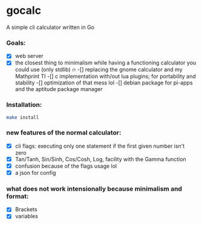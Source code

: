 # gocalc
A simple cli calculator written in Go
### Goals:
-[x] web server 
-[x] the closest thing to minimalism while having a functioning calculator you could use (only stdlib) 🔥
-[] replacing the gnome calculator and my Mathprint TI
-[] c implementation with/out lua plugins; for portability and stability
-[] optimization of that mess lol
-[] debian package for pi-apps and the aptitude package manager
### Installation:
``` bash
make install
```

### new features of the normal calculator:
-[x] cli flags: executing only one statement if the first given number isn't zero
-[x] Tan/Tanh, Sin/Sinh, Cos/Cosh, Log, facility with the Gamma function
-[x] confusion because of the flags usage lol
-[x] a json for config
### what does not work intensionally because minimalism and format:
-[x] Brackets
-[x] variables
